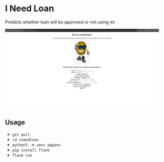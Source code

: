 # I Need Loan
Predicts whether loan will be approved or not using ml

![screnshot](static/images/screenshot.png)

## Usage
* `git pull `
* `cd ineedloan`
* `python3 -m venv appanv`
* `pip install flask`
* `flask run`